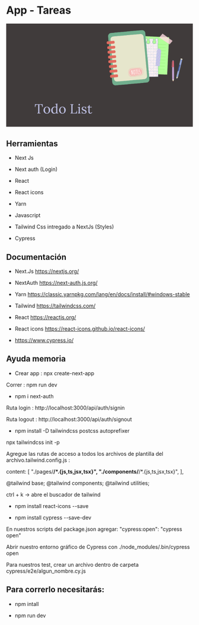 # **App - Tareas**

![Portada](public/todoList.png)

## Herramientas

- Next Js

- Next auth (Login)

- React

- React icons

- Yarn

- Javascript

- Tailwind Css intregado a NextJs (Styles)

- Cypress

## Documentación

- Next.Js https://nextjs.org/

- NextAuth https://next-auth.js.org/

- Yarn https://classic.yarnpkg.com/lang/en/docs/install/#windows-stable

- Tailwind https://tailwindcss.com/

- React https://reactjs.org/

- React icons https://react-icons.github.io/react-icons/

- https://www.cypress.io/

## Ayuda memoria 

- Crear app : npx create-next-app

Correr : npm run dev

- npm i next-auth

Ruta login : http://localhost:3000/api/auth/signin

Ruta logout : http://localhost:3000/api/auth/signout

- npm install -D tailwindcss postcss autoprefixer

npx tailwindcss init -p

Agregue las rutas de acceso a todos los archivos de plantilla del archivo.tailwind.config.js :

 content: [
    "./pages/**/*.{js,ts,jsx,tsx}",
    "./components/**/*.{js,ts,jsx,tsx}",
  ],

@tailwind base;
@tailwind components;
@tailwind utilities;

ctrl + k -> abre el buscador de tailwind

- npm install react-icons --save

- npm install cypress --save-dev

En nuestros scripts del package.json agregar: "cypress:open": "cypress open"

Abrir nuestro entorno gráfico de Cypress con ./node_modules/.bin/cypress open

Para nuestros test, crear un archivo dentro de carpeta cypress/e2e/algun_nombre.cy.js

## Para correrlo necesitarás:

- npm intall

- npm run dev